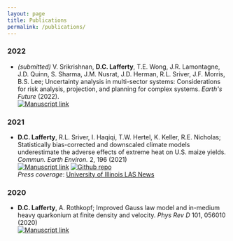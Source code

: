 ```yaml
---
layout: page
title: Publications
permalink: /publications/
---
```


<!-- NOTE! formatted in PNAS style from Papers -->

### 2022
* *(submitted)* V. Srikrishnan, **D.C. Lafferty**,  T.E. Wong, J.R. Lamontagne, J.D. Quinn, S. Sharma, J.M. Nusrat, J.D. Herman, R.L. Sriver, J.F. Morris, B.S. Lee; Uncertainty analysis in multi-sector systems: Considerations for risk analysis, projection, and planning for complex systems. *Earth's Future* (2022).\
[![Manuscript link](https://img.shields.io/static/v1?label=&message=Open%20Access&color=008000)](https://www.essoar.org/doi/10.1002/essoar.10510113.2)

### 2021
* **D.C. Lafferty**, R.L. Sriver, I. Haqiqi, T.W. Hertel, K. Keller, R.E. Nicholas; Statistically bias-corrected and downscaled climate models underestimate the adverse effects of extreme heat on U.S. maize yields. *Commun. Earth Environ.* 2, 196 (2021)\
[![Manuscript link](https://img.shields.io/static/v1?label=&message=Open%20Access&color=008000)](https://www.nature.com/articles/s43247-021-00266-9)
[![Github repo](https://img.shields.io/static/v1?style=flat&logo=github&label=&message=Open%20Source&color=808080)](https://github.com/david0811/BCSD_CornYields_UQ)\
*Press coverage*: <a href="https://las.illinois.edu/news/2021-11-12/researchers-uncover-long-term-shortcomings-predicting-corn-yields" target="_blank">University of Illinois LAS News</a>


### 2020
* **D.C. Lafferty**, A. Rothkopf; Improved Gauss law model and in-medium heavy quarkonium at finite density and velocity. *Phys Rev D* 101, 056010 (2020)\
[![Manuscript link](https://img.shields.io/static/v1?label=&message=Open%20Access&color=008000)](https://journals.aps.org/prd/abstract/10.1103/PhysRevD.101.056010)

<!-- [![Zenodo](https://zenodo.org/badge/280244273.svg)](https://zenodo.org/badge/latestdoi/280244273) -->

